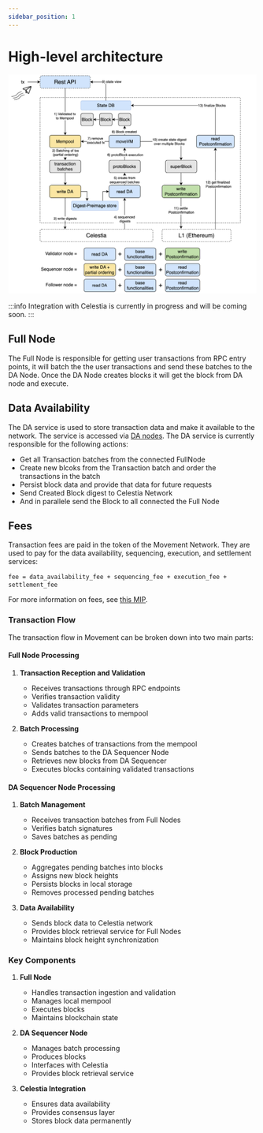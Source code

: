 ```yaml
---
sidebar_position: 1
---
```


# High-level architecture

![architecture_movement.png](./images/architecture_movement.png)

:::info
Integration with Celestia is currently in progress and will be coming soon.
:::

## Full Node

The Full Node is responsible for getting user transactions from RPC entry points, it will batch the the user transactions and send these batches to the DA Node. Once the DA Node creates blocks it will get the block from DA node and execute.

## Data Availability

The DA service is used to store transaction data and make it available to the network. The service is accessed via [DA nodes](./node_level_architecture.md#da-node). The DA service is currently responsible for the following actions:

- Get all Transaction batches from the connected FullNode
- Create new blcoks from the Transaction batch and order the transactions in the batch
- Persist block data and provide that data for future requests
- Send Created Block digest to Celestia Network
- And in parallele send the Block to all connected the Full Node



## Fees

Transaction fees are paid in the token of the Movement Network. They are used to pay for the data availability, sequencing, execution, and settlement services:

```
fee = data_availability_fee + sequencing_fee + execution_fee + settlement_fee
```

For more information on fees, see [this MIP](https://github.com/movementlabsxyz/MIP/tree/gas-fee-calculation/MIP/mip-19).


### Transaction Flow

The transaction flow in Movement can be broken down into two main parts:

#### Full Node Processing

1. **Transaction Reception and Validation**
   - Receives transactions through RPC endpoints
   - Verifies transaction validity
   - Validates transaction parameters
   - Adds valid transactions to mempool

2. **Batch Processing**
   - Creates batches of transactions from the mempool
   - Sends batches to the DA Sequencer Node
   - Retrieves new blocks from DA Sequencer
   - Executes blocks containing validated transactions

#### DA Sequencer Node Processing

1. **Batch Management**
   - Receives transaction batches from Full Nodes
   - Verifies batch signatures
   - Saves batches as pending

2. **Block Production**
   - Aggregates pending batches into blocks
   - Assigns new block heights
   - Persists blocks in local storage
   - Removes processed pending batches

3. **Data Availability**
   - Sends block data to Celestia network
   - Provides block retrieval service for Full Nodes
   - Maintains block height synchronization

### Key Components

1. **Full Node**
   - Handles transaction ingestion and validation
   - Manages local mempool
   - Executes blocks
   - Maintains blockchain state

2. **DA Sequencer Node**
   - Manages batch processing
   - Produces blocks
   - Interfaces with Celestia
   - Provides block retrieval service

3. **Celestia Integration**
   - Ensures data availability
   - Provides consensus layer
   - Stores block data permanently

